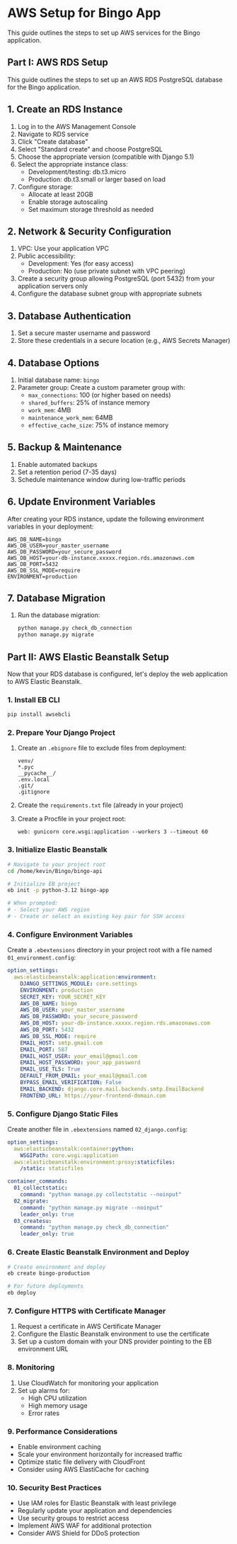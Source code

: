 # AWS Setup for Bingo App

This guide outlines the steps to set up AWS services for the Bingo application.

## Part I: AWS RDS Setup

This guide outlines the steps to set up an AWS RDS PostgreSQL database for the Bingo application.

## 1. Create an RDS Instance

1. Log in to the AWS Management Console
2. Navigate to RDS service
3. Click "Create database"
4. Select "Standard create" and choose PostgreSQL
5. Choose the appropriate version (compatible with Django 5.1)
6. Select the appropriate instance class:
   - Development/testing: db.t3.micro
   - Production: db.t3.small or larger based on load
7. Configure storage:
   - Allocate at least 20GB
   - Enable storage autoscaling
   - Set maximum storage threshold as needed

## 2. Network & Security Configuration

1. VPC: Use your application VPC
2. Public accessibility: 
   - Development: Yes (for easy access)
   - Production: No (use private subnet with VPC peering)
3. Create a security group allowing PostgreSQL (port 5432) from your application servers only
4. Configure the database subnet group with appropriate subnets

## 3. Database Authentication

1. Set a secure master username and password
2. Store these credentials in a secure location (e.g., AWS Secrets Manager)

## 4. Database Options

1. Initial database name: `bingo`
2. Parameter group: Create a custom parameter group with:
   - `max_connections`: 100 (or higher based on needs)
   - `shared_buffers`: 25% of instance memory
   - `work_mem`: 4MB
   - `maintenance_work_mem`: 64MB
   - `effective_cache_size`: 75% of instance memory

## 5. Backup & Maintenance

1. Enable automated backups
2. Set a retention period (7-35 days)
3. Schedule maintenance window during low-traffic periods

## 6. Update Environment Variables

After creating your RDS instance, update the following environment variables in your deployment:

```
AWS_DB_NAME=bingo
AWS_DB_USER=your_master_username
AWS_DB_PASSWORD=your_secure_password
AWS_DB_HOST=your-db-instance.xxxxx.region.rds.amazonaws.com
AWS_DB_PORT=5432
AWS_DB_SSL_MODE=require
ENVIRONMENT=production
```

## 7. Database Migration

1. Run the database migration:
   ```bash
   python manage.py check_db_connection
   python manage.py migrate
   ```

## Part II: AWS Elastic Beanstalk Setup

Now that your RDS database is configured, let's deploy the web application to AWS Elastic Beanstalk.

### 1. Install EB CLI

```bash
pip install awsebcli
```

### 2. Prepare Your Django Project

1. Create an `.ebignore` file to exclude files from deployment:
   ```
   venv/
   *.pyc
   __pycache__/
   .env.local
   .git/
   .gitignore
   ```

2. Create the `requirements.txt` file (already in your project)

3. Create a Procfile in your project root:
   ```
   web: gunicorn core.wsgi:application --workers 3 --timeout 60
   ```

### 3. Initialize Elastic Beanstalk

```bash
# Navigate to your project root
cd /home/kevin/Bingo/bingo-api

# Initialize EB project
eb init -p python-3.12 bingo-app

# When prompted:
# - Select your AWS region
# - Create or select an existing key pair for SSH access
```

### 4. Configure Environment Variables

Create a `.ebextensions` directory in your project root with a file named `01_environment.config`:

```yaml
option_settings:
  aws:elasticbeanstalk:application:environment:
    DJANGO_SETTINGS_MODULE: core.settings
    ENVIRONMENT: production
    SECRET_KEY: YOUR_SECRET_KEY
    AWS_DB_NAME: bingo
    AWS_DB_USER: your_master_username
    AWS_DB_PASSWORD: your_secure_password
    AWS_DB_HOST: your-db-instance.xxxxx.region.rds.amazonaws.com
    AWS_DB_PORT: 5432
    AWS_DB_SSL_MODE: require
    EMAIL_HOST: smtp.gmail.com
    EMAIL_PORT: 587
    EMAIL_HOST_USER: your_email@gmail.com
    EMAIL_HOST_PASSWORD: your_app_password
    EMAIL_USE_TLS: True
    DEFAULT_FROM_EMAIL: your_email@gmail.com
    BYPASS_EMAIL_VERIFICATION: False
    EMAIL_BACKEND: django.core.mail.backends.smtp.EmailBackend
    FRONTEND_URL: https://your-frontend-domain.com
```

### 5. Configure Django Static Files

Create another file in `.ebextensions` named `02_django.config`:

```yaml
option_settings:
  aws:elasticbeanstalk:container:python:
    WSGIPath: core.wsgi:application
  aws:elasticbeanstalk:environment:proxy:staticfiles:
    /static: staticfiles

container_commands:
  01_collectstatic:
    command: "python manage.py collectstatic --noinput"
  02_migrate:
    command: "python manage.py migrate --noinput"
    leader_only: true
  03_createsu:
    command: "python manage.py check_db_connection"
    leader_only: true
```

### 6. Create Elastic Beanstalk Environment and Deploy

```bash
# Create environment and deploy
eb create bingo-production

# For future deployments
eb deploy
```

### 7. Configure HTTPS with Certificate Manager

1. Request a certificate in AWS Certificate Manager
2. Configure the Elastic Beanstalk environment to use the certificate
3. Set up a custom domain with your DNS provider pointing to the EB environment URL

### 8. Monitoring

1. Use CloudWatch for monitoring your application
2. Set up alarms for:
   - High CPU utilization
   - High memory usage
   - Error rates

### 9. Performance Considerations

- Enable environment caching
- Scale your environment horizontally for increased traffic
- Optimize static file delivery with CloudFront
- Consider using AWS ElastiCache for caching

### 10. Security Best Practices

- Use IAM roles for Elastic Beanstalk with least privilege
- Regularly update your application and dependencies
- Use security groups to restrict access
- Implement AWS WAF for additional protection
- Consider AWS Shield for DDoS protection
